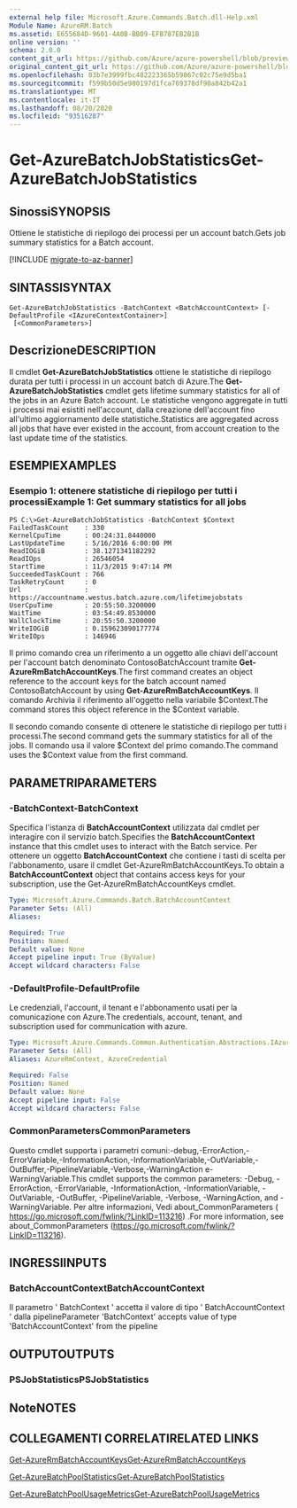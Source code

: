 ```yaml
---
external help file: Microsoft.Azure.Commands.Batch.dll-Help.xml
Module Name: AzureRM.Batch
ms.assetid: E655684D-9601-4A0B-BB09-EFB787EB2B1B
online version: ''
schema: 2.0.0
content_git_url: https://github.com/Azure/azure-powershell/blob/preview/src/ResourceManager/AzureBatch/Commands.Batch/help/Get-AzureBatchJobStatistics.md
original_content_git_url: https://github.com/Azure/azure-powershell/blob/preview/src/ResourceManager/AzureBatch/Commands.Batch/help/Get-AzureBatchJobStatistics.md
ms.openlocfilehash: 03b7e3999fbc482223365b59867c02c75e9d5ba1
ms.sourcegitcommit: f599b50d5e980197d1fca769378df90a842b42a1
ms.translationtype: MT
ms.contentlocale: it-IT
ms.lasthandoff: 08/20/2020
ms.locfileid: "93516287"
---
```

# <span data-ttu-id="43bb3-101">Get-AzureBatchJobStatistics</span><span class="sxs-lookup"><span data-stu-id="43bb3-101">Get-AzureBatchJobStatistics</span></span>

## <span data-ttu-id="43bb3-102">Sinossi</span><span class="sxs-lookup"><span data-stu-id="43bb3-102">SYNOPSIS</span></span>
<span data-ttu-id="43bb3-103">Ottiene le statistiche di riepilogo dei processi per un account batch.</span><span class="sxs-lookup"><span data-stu-id="43bb3-103">Gets job summary statistics for a Batch account.</span></span>

[!INCLUDE [migrate-to-az-banner](../../includes/migrate-to-az-banner.md)]

## <span data-ttu-id="43bb3-104">SINTASSI</span><span class="sxs-lookup"><span data-stu-id="43bb3-104">SYNTAX</span></span>

```
Get-AzureBatchJobStatistics -BatchContext <BatchAccountContext> [-DefaultProfile <IAzureContextContainer>]
 [<CommonParameters>]
```

## <span data-ttu-id="43bb3-105">Descrizione</span><span class="sxs-lookup"><span data-stu-id="43bb3-105">DESCRIPTION</span></span>
<span data-ttu-id="43bb3-106">Il cmdlet **Get-AzureBatchJobStatistics** ottiene le statistiche di riepilogo durata per tutti i processi in un account batch di Azure.</span><span class="sxs-lookup"><span data-stu-id="43bb3-106">The **Get-AzureBatchJobStatistics** cmdlet gets lifetime summary statistics for all of the jobs in an Azure Batch account.</span></span>
<span data-ttu-id="43bb3-107">Le statistiche vengono aggregate in tutti i processi mai esistiti nell'account, dalla creazione dell'account fino all'ultimo aggiornamento delle statistiche.</span><span class="sxs-lookup"><span data-stu-id="43bb3-107">Statistics are aggregated across all jobs that have ever existed in the account, from account creation to the last update time of the statistics.</span></span>

## <span data-ttu-id="43bb3-108">ESEMPI</span><span class="sxs-lookup"><span data-stu-id="43bb3-108">EXAMPLES</span></span>

### <span data-ttu-id="43bb3-109">Esempio 1: ottenere statistiche di riepilogo per tutti i processi</span><span class="sxs-lookup"><span data-stu-id="43bb3-109">Example 1: Get summary statistics for all jobs</span></span>
```
PS C:\>Get-AzureBatchJobStatistics -BatchContext $Context
FailedTaskCount    : 330
KernelCpuTime      : 00:24:31.8440000
LastUpdateTime     : 5/16/2016 6:00:00 PM
ReadIOGiB          : 38.1271341182292
ReadIOps           : 26546054
StartTime          : 11/3/2015 9:47:14 PM
SucceededTaskCount : 766
TaskRetryCount     : 0
Url                : https://accountname.westus.batch.azure.com/lifetimejobstats
UserCpuTime        : 20:55:50.3200000
WaitTime           : 03:54:49.8530000
WallClockTime      : 20:55:50.3200000
WriteIOGiB         : 0.159623090177774
WriteIOps          : 146946
```

<span data-ttu-id="43bb3-110">Il primo comando crea un riferimento a un oggetto alle chiavi dell'account per l'account batch denominato ContosoBatchAccount tramite **Get-AzureRmBatchAccountKeys**.</span><span class="sxs-lookup"><span data-stu-id="43bb3-110">The first command creates an object reference to the account keys for the batch account named ContosoBatchAccount by using **Get-AzureRmBatchAccountKeys**.</span></span>
<span data-ttu-id="43bb3-111">Il comando Archivia il riferimento all'oggetto nella variabile $Context.</span><span class="sxs-lookup"><span data-stu-id="43bb3-111">The command stores this object reference in the $Context variable.</span></span>

<span data-ttu-id="43bb3-112">Il secondo comando consente di ottenere le statistiche di riepilogo per tutti i processi.</span><span class="sxs-lookup"><span data-stu-id="43bb3-112">The second command gets the summary statistics for all of the jobs.</span></span>
<span data-ttu-id="43bb3-113">Il comando usa il valore $Context del primo comando.</span><span class="sxs-lookup"><span data-stu-id="43bb3-113">The command uses the $Context value from the first command.</span></span>

## <span data-ttu-id="43bb3-114">PARAMETRI</span><span class="sxs-lookup"><span data-stu-id="43bb3-114">PARAMETERS</span></span>

### <span data-ttu-id="43bb3-115">-BatchContext</span><span class="sxs-lookup"><span data-stu-id="43bb3-115">-BatchContext</span></span>
<span data-ttu-id="43bb3-116">Specifica l'istanza di **BatchAccountContext** utilizzata dal cmdlet per interagire con il servizio batch.</span><span class="sxs-lookup"><span data-stu-id="43bb3-116">Specifies the **BatchAccountContext** instance that this cmdlet uses to interact with the Batch service.</span></span>
<span data-ttu-id="43bb3-117">Per ottenere un oggetto **BatchAccountContext** che contiene i tasti di scelta per l'abbonamento, usare il cmdlet Get-AzureRmBatchAccountKeys.</span><span class="sxs-lookup"><span data-stu-id="43bb3-117">To obtain a **BatchAccountContext** object that contains access keys for your subscription, use the Get-AzureRmBatchAccountKeys cmdlet.</span></span>

```yaml
Type: Microsoft.Azure.Commands.Batch.BatchAccountContext
Parameter Sets: (All)
Aliases: 

Required: True
Position: Named
Default value: None
Accept pipeline input: True (ByValue)
Accept wildcard characters: False
```

### <span data-ttu-id="43bb3-118">-DefaultProfile</span><span class="sxs-lookup"><span data-stu-id="43bb3-118">-DefaultProfile</span></span>
<span data-ttu-id="43bb3-119">Le credenziali, l'account, il tenant e l'abbonamento usati per la comunicazione con Azure.</span><span class="sxs-lookup"><span data-stu-id="43bb3-119">The credentials, account, tenant, and subscription used for communication with azure.</span></span>

```yaml
Type: Microsoft.Azure.Commands.Common.Authentication.Abstractions.IAzureContextContainer
Parameter Sets: (All)
Aliases: AzureRmContext, AzureCredential

Required: False
Position: Named
Default value: None
Accept pipeline input: False
Accept wildcard characters: False
```

### <span data-ttu-id="43bb3-120">CommonParameters</span><span class="sxs-lookup"><span data-stu-id="43bb3-120">CommonParameters</span></span>
<span data-ttu-id="43bb3-121">Questo cmdlet supporta i parametri comuni:-debug,-ErrorAction,-ErrorVariable,-InformationAction,-InformationVariable,-OutVariable,-OutBuffer,-PipelineVariable,-Verbose,-WarningAction e-WarningVariable.</span><span class="sxs-lookup"><span data-stu-id="43bb3-121">This cmdlet supports the common parameters: -Debug, -ErrorAction, -ErrorVariable, -InformationAction, -InformationVariable, -OutVariable, -OutBuffer, -PipelineVariable, -Verbose, -WarningAction, and -WarningVariable.</span></span> <span data-ttu-id="43bb3-122">Per altre informazioni, Vedi about_CommonParameters ( https://go.microsoft.com/fwlink/?LinkID=113216) .</span><span class="sxs-lookup"><span data-stu-id="43bb3-122">For more information, see about_CommonParameters (https://go.microsoft.com/fwlink/?LinkID=113216).</span></span>

## <span data-ttu-id="43bb3-123">INGRESSI</span><span class="sxs-lookup"><span data-stu-id="43bb3-123">INPUTS</span></span>

### <span data-ttu-id="43bb3-124">BatchAccountContext</span><span class="sxs-lookup"><span data-stu-id="43bb3-124">BatchAccountContext</span></span>
<span data-ttu-id="43bb3-125">Il parametro ' BatchContext ' accetta il valore di tipo ' BatchAccountContext ' dalla pipeline</span><span class="sxs-lookup"><span data-stu-id="43bb3-125">Parameter 'BatchContext' accepts value of type 'BatchAccountContext' from the pipeline</span></span>

## <span data-ttu-id="43bb3-126">OUTPUT</span><span class="sxs-lookup"><span data-stu-id="43bb3-126">OUTPUTS</span></span>

### <span data-ttu-id="43bb3-127">PSJobStatistics</span><span class="sxs-lookup"><span data-stu-id="43bb3-127">PSJobStatistics</span></span>

## <span data-ttu-id="43bb3-128">Note</span><span class="sxs-lookup"><span data-stu-id="43bb3-128">NOTES</span></span>

## <span data-ttu-id="43bb3-129">COLLEGAMENTI CORRELATI</span><span class="sxs-lookup"><span data-stu-id="43bb3-129">RELATED LINKS</span></span>

[<span data-ttu-id="43bb3-130">Get-AzureRmBatchAccountKeys</span><span class="sxs-lookup"><span data-stu-id="43bb3-130">Get-AzureRmBatchAccountKeys</span></span>](./Get-AzureRmBatchAccountKeys.md)

[<span data-ttu-id="43bb3-131">Get-AzureBatchPoolStatistics</span><span class="sxs-lookup"><span data-stu-id="43bb3-131">Get-AzureBatchPoolStatistics</span></span>](./Get-AzureBatchPoolStatistics.md)

[<span data-ttu-id="43bb3-132">Get-AzureBatchPoolUsageMetrics</span><span class="sxs-lookup"><span data-stu-id="43bb3-132">Get-AzureBatchPoolUsageMetrics</span></span>](./Get-AzureBatchPoolUsageMetrics.md)



